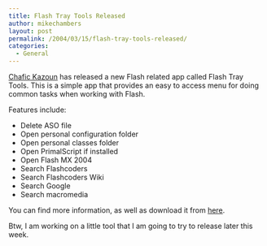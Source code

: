 ```yaml
---
title: Flash Tray Tools Released
author: mikechambers
layout: post
permalink: /2004/03/15/flash-tray-tools-released/
categories:
  - General
---
```



[Chafic Kazoun][1] has released a new Flash related app called Flash Tray Tools. This is a simple app that provides an easy to access menu for doing common tasks when working with Flash.

Features include:

*   Delete ASO file
*   Open personal configuration folder
*   Open personal classes folder
*   Open PrimalScript if installed
*   Open Flash MX 2004
*   Search Flashcoders
*   Search Flashcoders Wiki
*   Search Google
*   Search macromedia

You can find more information, as well as download it from [here][2].

Btw, I am working on a little tool that I am going to try to release later this week.

 [1]: http://www.rewindlife.com
 [2]: http://www.rewindlife.com/archives/000147.cfm